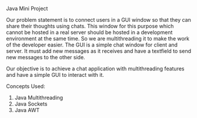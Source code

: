 Java Mini Project

Our problem statement is to connect users in a GUI window so that they
can share their thoughts using chats. This window for this purpose which cannot
be hosted in a real server should be hosted in a development environment at the
same time. So we are multithreading it to make the work of the developer easier.
The GUI is a simple chat window for client and server. It must add new
messages as it receives and have a textfield to send new messages to the other
side.

Our objective is to achieve a chat application with multithreading features
and have a simple GUI to interact with it.

Concepts Used:
 
1. Java Multithreading
2. Java Sockets
3. Java AWT